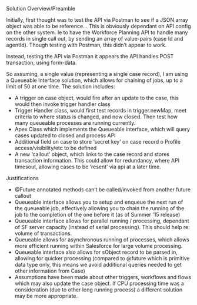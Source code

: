 
Solution Overview/Preamble

Initially, first thought was to test the API via Postman to see if a JSON array object was able to be reference… This is obviously dependant on API config on the other system. Ie to have the Workforce Planning API to handle many records in single call out, by sending an array of value-pairs (case Id and agentId).  Though testing with Postman, this didn’t appear to work.

Instead, testing the API via Postman it appears the API handles POST transaction, using form-data.  

 
So assuming, a single value (representing a single case record), I am using a Queueable Interface solution, which allows for chaining of jobs, up to a limit of 50 at one time.  The solution includes: 

-	A trigger on case object, would fire after an update to the case, this would then invoke trigger handler class
-	Trigger Handler class, would first test records in trigger.newMap, meet criteria to where status is changed, and now closed.  Then test how many queueable processes are running currently.
-	Apex Class which implements the Queueable interface, which will query cases updated to closed and process API
-	Additional field on case to store ‘secret key’ on case record
o	Profile access/visibility/etc to be defined
-	A new ‘callout’ object, which links to the case record and stores transaction information.  This could allow for redundancy, where API timesout, allowing cases to be ‘resent’ via api at a later time.



Justifications
-	@Future annotated methods can’t be called/invoked from another future callout
-	Queueable interface allows you to setup and enqueue the next run of the queueable job, effectively allowing you to chain the running of the job to the completion of the one before it (as of Summer ’15 release)
-	Queueable interface allows for parallel running / processing, dependant of SF server capacity (instead of serial processing).  This should help re: volume of transactions.
-	Queueable allows for asynchronous running of processes, which allows more efficient running within Salesforce for large volume processing.
-	Queueable interface also allows for sObject record to be parsed in, allowing for quicker processing (compared to @future which is primitive data type only, this means we avoid additional queries needed to get other information from Case)
-	Assumptions have been made about other triggers, workflows and flows which may also update the case object.  If CPU processing time was a consideration (due to other long running process) a different solution may be more appropriate.



